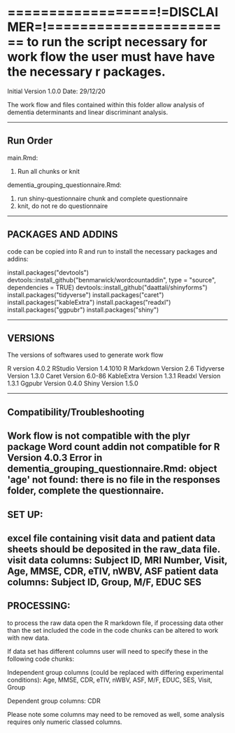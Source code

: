 ==================!=DISCLAIMER=!=======================
to run the script necessary for work flow the user must 
have have the necessary r packages.
=======================================================
Initial Version 1.0.0
Date: 29/12/20

The work flow and files contained within this folder 
allow analysis of dementia determinants and linear
discriminant analysis.

---------------------------------------------------
Run Order
---------------------------------------------------
main.Rmd:
1. Run all chunks or knit

dementia_grouping_questionnaire.Rmd:
1. run shiny-questionnaire chunk and complete 
questionnaire
2. knit, do not re do questionnaire
---------------------------------------------------
PACKAGES AND ADDINS
---------------------------------------------------
code can be copied into R and run to install the 
necessary packages and addins:

install.packages("devtools")
devtools::install_github("benmarwick/wordcountaddin",
type = "source", dependencies = TRUE)
devtools::install_github("daattali/shinyforms")
install.packages("tidyverse")
install.packages("caret")
install.packages("kableExtra")
install.packages("readxl")
install.packages("ggpubr")
install.packages("shiny")

---------------------------------------------------
VERSIONS
---------------------------------------------------
The versions of softwares used to generate work flow

R version 4.0.2
RStudio Version 1.4.1010
R Markdown Version 2.6
Tidyverse Version 1.3.0
Caret Version 6.0-86
KableExtra Version 1.3.1
Readxl Version 1.3.1
Ggpubr Version 0.4.0
Shiny Version 1.5.0

---------------------------------------------------
Compatibility/Troubleshooting
---------------------------------------------------
Work flow is not compatible with the plyr package
Word count addin not compatible for R Version 4.0.3
Error in dementia_grouping_questionnaire.Rmd: object
'age' not found: there is no file in the responses
folder, complete the questionnaire. 
---------------------------------------------------
SET UP:
---------------------------------------------------
excel file containing visit data and patient data
sheets should be deposited in the raw_data file. 
visit data columns: Subject ID, MRI Number, Visit,
Age, MMSE, CDR, eTIV, nWBV, ASF
patient data columns: Subject ID, Group, M/F, EDUC
SES
---------------------------------------------------
PROCESSING:
---------------------------------------------------
to process the raw data open the R markdown file, if 
processing data other than the set included the code
in the code chunks can be altered to work with new
data. 

If data set has different columns user will need to 
specify these in the following code chunks:

Independent group columns (could be replaced with
differing experimental conditions): Age, MMSE, CDR,
eTIV, nWBV, ASF, M/F, EDUC, SES, Visit, Group

Dependent group columns: CDR

Please note some columns may need to be removed as well,
some analysis requires only numeric classed columns.